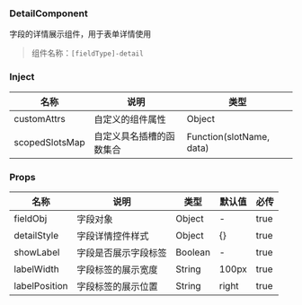 ### DetailComponent
字段的详情展示组件，用于表单详情使用

> 组件名称：`[fieldType]-detail`

### Inject

| 名称 | 说明 | 类型 |
| - | - | - |
| customAttrs | 自定义的组件属性 | Object |
| scopedSlotsMap | 自定义具名插槽的函数集合 | Function(slotName, data) |

### Props

| 名称 | 说明 | 类型 | 默认值 | 必传 |
| - | - | - | - | - |
| fieldObj | 字段对象 | Object | - | true |
| detailStyle | 字段详情控件样式 | Object | {} | true |
| showLabel | 字段是否展示字段标签 | Boolean | - | true |
| labelWidth | 字段标签的展示宽度 | String | 100px | true |
| labelPosition | 字段标签的展示位置 | String | right | true |